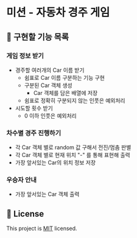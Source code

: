 # 미션 - 자동차 경주 게임

## 🤞 구현할 기능 목록
### 게임 정보 받기
- 경주할 여러개의 Car 이름 받기
    - 쉼표로 Car 이름 구분하는 기능 구현
    - 구분된 Car 객체 생성
        - Car 객체를 담은 배열에 저장 
    - 쉼표로 정확히 구분되지 않는 인풋은 예외처리
- 시도할 횟수 받기
    - 0 이하 인풋은 예외처리

### 차수별 경주 진행하기
- 각 Car 객체 별로 random 값 구해서 전진/멈춤 판별 
- 각 Car 객체 별로 현재 위치 "-" 를 통해 표현해 출력
- 가장 앞서있는 Car의 위치 정보 저장

### 우승자 안내
- 가장 앞서있는 Car 객체 출력
    
## 📝 License

This project is [MIT](https://github.com/woowacourse/java-racingcar-precourse/blob/master/LICENSE) licensed.
